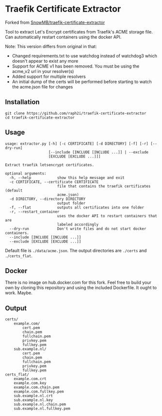 # Traefik Certificate Extractor

Forked from [SnowMB/traefik-certificate-extractor](https://github.com/SnowMB/traefik-certificate-extractor)

Tool to extract Let's Encrypt certificates from Traefik's ACME storage file. Can automatically restart containers using the docker API.

Note: This version differs from original in that:
* Changed requirements.txt to use watchdog instead of watchdog3 which doesn't appear to exist any more
* Support for ACME v1 has been removed.  You must be using the acme_v2 url in your resolver(s)
* Added support for multiple resolvers
* An initial dump of the certs will be performed before starting to watch the acme.json file for changes

## Installation
```shell
git clone https://github.com/raph2i/traefik-certificate-extractor
cd traefik-certificate-extractor
```

## Usage
```shell
usage: extractor.py [-h] [-c CERTIFICATE] [-d DIRECTORY] [-f] [-r] [--dry-run]
                    [--include [INCLUDE [INCLUDE ...]] | --exclude
                    [EXCLUDE [EXCLUDE ...]]]

Extract traefik letsencrypt certificates.

optional arguments:
  -h, --help            show this help message and exit
  -c CERTIFICATE, --certificate CERTIFICATE
                        file that contains the traefik certificates (default
                        acme.json)
  -d DIRECTORY, --directory DIRECTORY
                        output folder
  -f, --flat            outputs all certificates into one folder
  -r, --restart_container
                        uses the docker API to restart containers that are
                        labeled accordingly
  --dry-run             Don't write files and do not start docker containers.
  --include [INCLUDE [INCLUDE ...]]
  --exclude [EXCLUDE [EXCLUDE ...]]
```
Default file is `./data/acme.json`. The output directories are `./certs` and `./certs_flat`.

## Docker

There is no image on hub.docker.com for this fork. Feel free to build your own by cloning this repository and using the included Dockerfile.  It ought to work. Maybe.

## Output
```
certs/
    example.com/
        cert.pem
        chain.pem
        fullchain.pem
        privkey.pem
        fullkey.pem
    sub.example.nl/
        cert.pem
        chain.pem
        fullchain.pem
        privkey.pem
        fullkey.pem
certs_flat/
    example.com.crt
    example.com.key
    example.com.chain.pem
    example.com.fullkey.pem
    sub.example.nl.crt
    sub.example.nl.key
    sub.example.nl.chain.pem
    sub.example.nl.fullkey.pem
```
